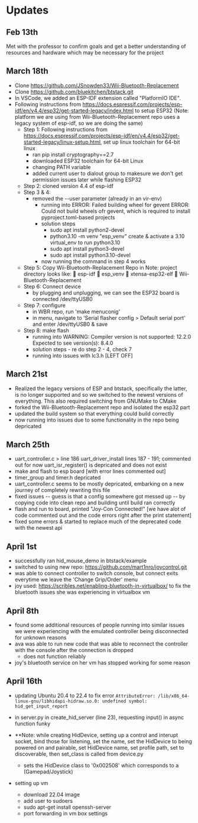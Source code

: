 # Updates

## Feb 13th

Met with the professor to confirm goals and get a better understanding of resources and hardware which may be necessary for the project

## March 18th

- Clone <https://github.com/JSnowden33/Wii-Bluetooth-Replacement>
- Clone <https://github.com/bluekitchen/btstack.git>
- In VSCode, we added an ESP-IDF extension called "PlatformIO IDE".
- Following instructions from <https://docs.espressif.com/projects/esp-idf/en/v4.4/esp32/get-started-legacy/index.html> to setup ESP32 (Note: platform we are using from Wii-Bluetooth-Replacement repo uses a legacy system of esp-idf, so we are doing the same)
  - Step 1: Following instructions from <https://docs.espressif.com/projects/esp-idf/en/v4.4/esp32/get-started-legacy/linux-setup.html>, set up linux toolchain for 64-bit linux
    - ran pip install cryptography==2.7
    - downloaded ESP32 toolchain for 64-bit Linux
    - changing PATH variable
    - added current user to dialout group to makesure we don't get permission issues later
            while flashing ESP32
  - Step 2: cloned version 4.4 of esp-idf
  - Step 3 & 4:
    - removed the --user parameter (already in an vir-env)
      - running into
                ERROR: Failed building wheel for gevent
                ERROR: Could not build wheels ofr gevent, which is required to install pyproject.toml-based projects
      - solution steps
        - sudo apt install python2-devel
        - python3.10 -m venv "esp_venv"
                    create & activate a 3.10 virtual_env to run python3.10
        - sudo apt install python3-devel
        - sudo apt install python3.10-devel
      - now running the command in step 4 works
  - Step 5: Copy Wii-Bluetooth-Replacement Repo in
        Note: project directory looks like:
             esp-idf   esp_venv   xtensa-esp32-elf   Wii-Bluetooth-Replacement
  - Step 6: Connect device
    - by plugging and unplugging, we can see the ESP32 board is connected /dev/ttyUSB0
  - Step 7: configure
    - in WBR repo, run 'make menuconig'
    - in menu, navigate to 'Serial flasher config > Default serial port' and enter /dev/ttyUSB0 & save
  - Step 8: make flash
    - running into
            WARNING: Compiler version is not supported: 12.2.0
            Expected to see version(s): 8.4.0
    - solution steps - re do step 2 - 4, check 7
    - running into issues with lc3.h [LEFT OFF]

## March 21st

- Realized the legacy versions of ESP and btstack, specifically the latter, is no longer supported and so we switched to the newest versions of everything. This also required switching from GNUMake to CMake
- forked the Wii-Bluetooth-Replacement repo and isolated the esp32 part
- updated the build system so that everything could build correctly
- now running into issues due to some functionality in the repo being depricated

## March 25th

- uart_controller.c > line 186 uart_driver_install
    lines 187 - 191; commented out for now
    uart_isr_register() is depricated and does not exist
- make and flash to esp board [with error lines commented out]
- timer_group and timer.h depricated
- uart_controller.c seems to be mostly depricated, embarking on a new journey of completely rewriting this file
- fixed issues -- guess is that a config somewhere got messed up -- by copying code into clean repo and building until build ran correctly
- flash and run to board, printed "Joy-Con Connected!"
    [we have alot of code commented out and the code errors right after the print statement]
- fixed some errors & started to replace much of the deprecated code with the newest api

## April 1st

- successfully ran hid_mouse_demo in btstack/example
- switched to using new repo: <https://github.com/mart1nro/joycontrol.git>
- was able to connect controller to switch console, but connect exits everytime we leave
    the 'Change Grip/Order' menu
- joy used: <https://scribles.net/enabling-bluetooth-in-virtualbox/>
    to fix the bluetooth issues she was experiencing in virtualbox vm

## April 8th

- found some additional resources of people running into similar issues we were experiencing with the emulated controller being disconnected for unknown reasons
- ava was able to run new code that was able to reconnect the controller with the console after the connection is dropped
  - does not function reliably
- joy's bluetooth service on her vm has stopped working for some reason

## April 16th

- updating Ubuntu 20.4 to 22.4 to fix error
    `AttributeError: /lib/x86_64-linux-gnu/libhidapi-hidraw.so.0: undefined symbol: hid_get_input_report`
- in server.py in create_hid_server (line 23), requesting input() in async function funky
- **Note: while creating HidDevice, setting up a control and interupt socket, bind those for listening, set the name, set the HidDevice to being powered on and pairable, set HidDevice name, set profile path, set to discoverable, then set_class is called from device.py
  - sets the HidDevice class to '0x002508' which corresponds to a (Gamepad/Joystick)

- setting up vm
  - download 22.04 image
  - add user to sudoers
  - sudo apt-get install openssh-server
  - port forwarding in vm box settings
